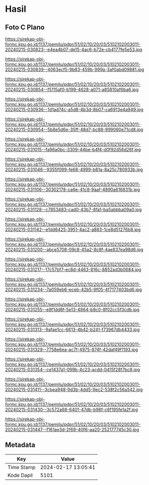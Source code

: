 # Hasil

## Foto C Plano

https://sirekap-obj-formc.kpu.go.id/1137/pemilu/pdpr/51/02/10/20/03/5102102003011-20240215-030823--e4ea4b07-de15-4ac6-b72e-cb4177fe5e53.jpg

https://sirekap-obj-formc.kpu.go.id/1137/pemilu/pdpr/51/02/10/20/03/5102102003011-20240215-030839--4063ecf5-9b83-459b-999a-3af0abd09881.jpg

https://sirekap-obj-formc.kpu.go.id/1137/pemilu/pdpr/51/02/10/20/03/5102102003011-20240215-030854--f5115af0-b199-4628-a071-a85810af6ba6.jpg

https://sirekap-obj-formc.kpu.go.id/1137/pemilu/pdpr/51/02/10/20/03/5102102003011-20240215-030936--1d1ad74c-a5d8-4b3d-8b07-ca6913e4a949.jpg

https://sirekap-obj-formc.kpu.go.id/1137/pemilu/pdpr/51/02/10/20/03/5102102003011-20240215-030954--5b8e5d6e-35ff-48d7-bc88-999060e71cd8.jpg

https://sirekap-obj-formc.kpu.go.id/1137/pemilu/pdpr/51/02/10/20/03/5102102003011-20240215-031015--fa96a0bc-3309-44be-b4f4-d0f92d56d26f.jpg

https://sirekap-obj-formc.kpu.go.id/1137/pemilu/pdpr/51/02/10/20/03/5102102003011-20240215-031046--9355f099-fe68-4999-b81a-8a25c780933b.jpg

https://sirekap-obj-formc.kpu.go.id/1137/pemilu/pdpr/51/02/10/20/03/5102102003011-20240215-031106--30302178-ca6e-41c8-9aaf-4890a616831b.jpg

https://sirekap-obj-formc.kpu.go.id/1137/pemilu/pdpr/51/02/10/20/03/5102102003011-20240215-031128--c7853483-cad0-43b7-8fa1-ba5abbba09a0.jpg

https://sirekap-obj-formc.kpu.go.id/1137/pemilu/pdpr/51/02/10/20/03/5102102003011-20240215-031142--e1dd6425-3951-4ac2-a883-1ce8d51276b8.jpg

https://sirekap-obj-formc.kpu.go.id/1137/pemilu/pdpr/51/02/10/20/03/5102102003011-20240215-031200--abce5708-09c8-45a2-8c8f-4ae837ea98d6.jpg

https://sirekap-obj-formc.kpu.go.id/1137/pemilu/pdpr/51/02/10/20/03/5102102003011-20240215-031217--17c57bf7-ec8d-4463-816c-8852ad3b0684.jpg

https://sirekap-obj-formc.kpu.go.id/1137/pemilu/pdpr/51/02/10/20/03/5102102003011-20240215-031234--7a059eb6-eceb-42b5-9f05-4f7177403bd6.jpg

https://sirekap-obj-formc.kpu.go.id/1137/pemilu/pdpr/51/02/10/20/03/5102102003011-20240215-031255--e8f1dd8f-5e13-4864-b8c0-8f02cc5f3cdb.jpg

https://sirekap-obj-formc.kpu.go.id/1137/pemilu/pdpr/51/02/10/20/03/5102102003011-20240215-031313--9afae1cc-6613-4b42-b241-f73967db4433.jpg

https://sirekap-obj-formc.kpu.go.id/1137/pemilu/pdpr/51/02/10/20/03/5102102003011-20240215-031329--7758e6ea-ac7f-4975-874f-42daf49f1193.jpg

https://sirekap-obj-formc.kpu.go.id/1137/pemilu/pdpr/51/02/10/20/03/5102102003011-20240215-031354--ce1437a1-099b-4c23-acdd-0415f28f7bc8.jpg

https://sirekap-obj-formc.kpu.go.id/1137/pemilu/pdpr/51/02/10/20/03/5102102003011-20240215-031411--3cbea948-9d3b-4dd5-9ec2-538f2c56a542.jpg

https://sirekap-obj-formc.kpu.go.id/1137/pemilu/pdpr/51/02/10/20/03/5102102003011-20240215-031430--3c572a68-6401-47db-b98f-c6f195fe1a2f.jpg

https://sirekap-obj-formc.kpu.go.id/1137/pemilu/pdpr/51/02/10/20/03/5102102003011-20240215-031447--f161ae3d-2f69-40f6-aa20-252177745c30.jpg


## Metadata

| Key        | Value               |
| ---------- | ------------------- |
| Time Stamp | 2024-02-17 13:05:41 |
| Kode Dapil | 5101                |



